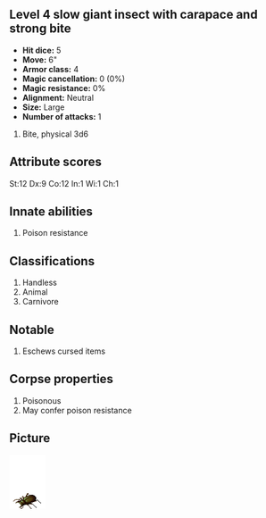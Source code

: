 ## Level 4 slow giant insect with carapace and strong bite

- **Hit dice:** 5
- **Move:** 6"
- **Armor class:** 4
- **Magic cancellation:** 0 (0%)
- **Magic resistance:** 0%
- **Alignment:** Neutral
- **Size:** Large
- **Number of attacks:** 1
1. Bite, physical 3d6

## Attribute scores

St:12 Dx:9 Co:12 In:1 Wi:1 Ch:1

## Innate abilities

1. Poison resistance

## Classifications

1. Handless
2. Animal
3. Carnivore

## Notable

1. Eschews cursed items

## Corpse properties

1. Poisonous
2. May confer poison resistance

## Picture

![Giant beetle](https://github.com/hyvanmielenpelit/GnollHackTileSet/blob/main/Monsters/giant_beetle/giant_beetle.png)
